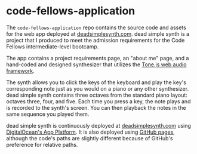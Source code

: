 # code-fellows-application

The `code-fellows-application` repo contains the source code and assets for the web app deployed at [deadsimplesynth.com](https://deadsimplesynth.com). dead simple synth is a project that I produced to meet the admission requirements for the Code Fellows intermediate-level bootcamp.

The app contains a project requirements page, an "about me" page, and a hand-coded and designed synthesizer that utilizes the [Tone.js web audio framework](https://tonejs.github.io).

The synth allows you to click the keys of the keyboard and play the key's corresponding note just as you would on a piano or any other synthesizer. dead simple synth contains three octaves from the standard piano layout: octaves three, four, and five. Each time you press a key, the note plays and is recorded to the synth's screen. You can then playback the notes in the same sequence you played them.

dead simple synth is continuously deployed at [deadsimplesynth.com](https://deadsimplesynth.com) using [DigitalOcean's App Platform](https://docs.digitalocean.com/products/app-platform). It is also deployed using [GitHub pages](https://dbrian57.github.io/code-fellows-application), although the code's paths are slightly different because of GitHub's preference for relative paths.